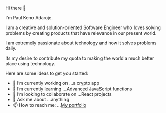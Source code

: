 Hi there 👋

I'm Paul Keno Adaroje.

I am a creative and solution-oriented Software Engineer who loves solving problems by creating products that have relevance in our present world.

I am extremely passionate about technology and how it solves problems daily. 

Its my desire to contribute my quota to making the world a much better place using technology.

Here are some ideas to get you started:

- 🔭 I’m currently working on ...a crypto app
- 🌱 I’m currently learning ...Advanced JavaScript functions
- 👯 I’m looking to collaborate on ...React projects
- 💬 Ask me about ...anything
- 📫 How to reach me: ...[My portfolio](https://paulkeno.netlify.app/)
